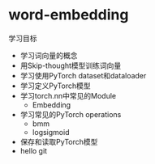 # word-embedding
学习目标
- 学习词向量的概念
- 用Skip-thought模型训练词向量
- 学习使用PyTorch dataset和dataloader
- 学习定义PyTorch模型
- 学习torch.nn中常见的Module
    - Embedding
- 学习常见的PyTorch operations
    - bmm
    - logsigmoid
- 保存和读取PyTorch模型
- hello git
